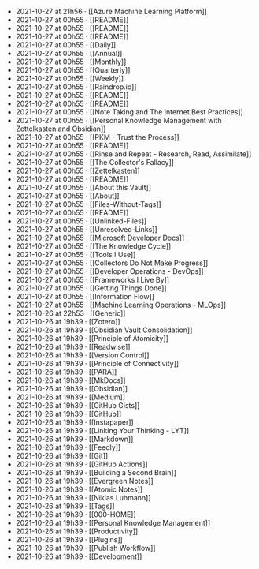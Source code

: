 - 2021-10-27 at 21h56 · [[Azure Machine Learning Platform]]
- 2021-10-27 at 00h55 · [[README]]
- 2021-10-27 at 00h55 · [[README]]
- 2021-10-27 at 00h55 · [[README]]
- 2021-10-27 at 00h55 · [[Daily]]
- 2021-10-27 at 00h55 · [[Annual]]
- 2021-10-27 at 00h55 · [[Monthly]]
- 2021-10-27 at 00h55 · [[Quarterly]]
- 2021-10-27 at 00h55 · [[Weekly]]
- 2021-10-27 at 00h55 · [[Raindrop.io]]
- 2021-10-27 at 00h55 · [[README]]
- 2021-10-27 at 00h55 · [[README]]
- 2021-10-27 at 00h55 · [[Note Taking and The Internet Best Practices]]
- 2021-10-27 at 00h55 · [[Personal Knowledge Management with Zettelkasten and Obsidian]]
- 2021-10-27 at 00h55 · [[PKM - Trust the Process]]
- 2021-10-27 at 00h55 · [[README]]
- 2021-10-27 at 00h55 · [[Rinse and Repeat - Research, Read, Assimilate]]
- 2021-10-27 at 00h55 · [[The Collector's Fallacy]]
- 2021-10-27 at 00h55 · [[Zettelkasten]]
- 2021-10-27 at 00h55 · [[README]]
- 2021-10-27 at 00h55 · [[About this Vault]]
- 2021-10-27 at 00h55 · [[About]]
- 2021-10-27 at 00h55 · [[Files-Without-Tags]]
- 2021-10-27 at 00h55 · [[README]]
- 2021-10-27 at 00h55 · [[Unlinked-Files]]
- 2021-10-27 at 00h55 · [[Unresolved-Links]]
- 2021-10-27 at 00h55 · [[Microsoft Developer Docs]]
- 2021-10-27 at 00h55 · [[The Knowledge Cycle]]
- 2021-10-27 at 00h55 · [[Tools I Use]]
- 2021-10-27 at 00h55 · [[Collectors Do Not Make Progress]]
- 2021-10-27 at 00h55 · [[Developer Operations - DevOps]]
- 2021-10-27 at 00h55 · [[Frameworks I Live By]]
- 2021-10-27 at 00h55 · [[Getting Things Done]]
- 2021-10-27 at 00h55 · [[Information Flow]]
- 2021-10-27 at 00h55 · [[Machine Learning Operations - MLOps]]
- 2021-10-26 at 22h53 · [[Generic]]
- 2021-10-26 at 19h39 · [[Zotero]]
- 2021-10-26 at 19h39 · [[Obsidian Vault Consolidation]]
- 2021-10-26 at 19h39 · [[Principle of Atomicity]]
- 2021-10-26 at 19h39 · [[Readwise]]
- 2021-10-26 at 19h39 · [[Version Control]]
- 2021-10-26 at 19h39 · [[Principle of Connectivity]]
- 2021-10-26 at 19h39 · [[PARA]]
- 2021-10-26 at 19h39 · [[MkDocs]]
- 2021-10-26 at 19h39 · [[Obsidian]]
- 2021-10-26 at 19h39 · [[Medium]]
- 2021-10-26 at 19h39 · [[GitHub Gists]]
- 2021-10-26 at 19h39 · [[GitHub]]
- 2021-10-26 at 19h39 · [[Instapaper]]
- 2021-10-26 at 19h39 · [[Linking Your Thinking - LYT]]
- 2021-10-26 at 19h39 · [[Markdown]]
- 2021-10-26 at 19h39 · [[Feedly]]
- 2021-10-26 at 19h39 · [[Git]]
- 2021-10-26 at 19h39 · [[GitHub Actions]]
- 2021-10-26 at 19h39 · [[Building a Second Brain]]
- 2021-10-26 at 19h39 · [[Evergreen Notes]]
- 2021-10-26 at 19h39 · [[Atomic Notes]]
- 2021-10-26 at 19h39 · [[Niklas Luhmann]]
- 2021-10-26 at 19h39 · [[Tags]]
- 2021-10-26 at 19h39 · [[000-HOME]]
- 2021-10-26 at 19h39 · [[Personal Knowledge Management]]
- 2021-10-26 at 19h39 · [[Productivity]]
- 2021-10-26 at 19h39 · [[Plugins]]
- 2021-10-26 at 19h39 · [[Publish Workflow]]
- 2021-10-26 at 19h39 · [[Development]]
